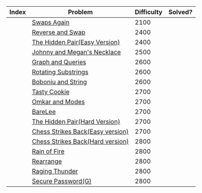 | Index | Problem | Difficulty | Solved? |
| --- | --- | --- | --- |
|  | [Swaps Again](https://codeforces.com/contest/1365/problem/F) | 2100 |  |
|  | [Reverse and Swap](https://codeforces.com/contest/1401/problem/F) | 2400 |  |
|  | [The Hidden Pair(Easy Version)](https://codeforces.com/contest/1370/problem/F1) | 2400 |  |
|  | [Johnny and Megan's Necklace](https://codeforces.com/contest/1362/problem/F) | 2500 |  |
|  | [Graph and Queries](https://codeforces.com/contest/1417/problem/F) | 2600 |  |
|  | [Rotating Substrings](https://codeforces.com/contest/1363/problem/F) | 2600 |  |
|  | [Boboniu and String](https://codeforces.com/contest/1395/problem/F) | 2600 |  |
|  | [Tasty Cookie](https://codeforces.com/contest/1358/problem/F) | 2700 |  |
|  | [Omkar and Modes](https://codeforces.com/contest/1372/problem/F) | 2700 |  |
|  | [BareLee](https://codeforces.com/contest/1369/problem/F) | 2700 |  |
|  | [The Hidden Pair(Hard Version)](https://codeforces.com/contest/1370/problem/F2) | 2700 |  |
|  | [Chess Strikes Back(Easy version)](https://codeforces.com/contest/1379/problem/F1) | 2700 |  |
|  | [Chess Strikes Back(Hard version)](https://codeforces.com/contest/1379/problem/F2) | 2800 |  |
|  | [Rain of Fire](https://codeforces.com/contest/1419/problem/F) | 2800 |  |
|  | [Rearrange](https://codeforces.com/contest/1384/problem/F) | 2800 |  |
|  | [Raging Thunder](https://codeforces.com/contest/1371/problem/F) | 2800 |  |
|  | [Secure Password(G)](https://codeforces.com/contest/1365/problem/G) | 2800 |  |
